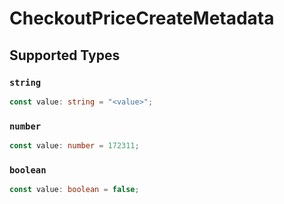 # CheckoutPriceCreateMetadata


## Supported Types

### `string`

```typescript
const value: string = "<value>";
```

### `number`

```typescript
const value: number = 172311;
```

### `boolean`

```typescript
const value: boolean = false;
```

